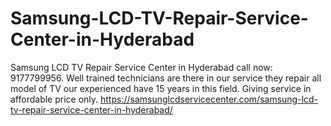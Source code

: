 # Samsung-LCD-TV-Repair-Service-Center-in-Hyderabad
Samsung LCD TV Repair Service Center in Hyderabad call now: 9177799956. Well trained technicians are there in our service they repair all model of TV our experienced have 15 years in this field. Giving service in affordable price only.  https://samsunglcdservicecenter.com/samsung-lcd-tv-repair-service-center-in-hyderabad/
